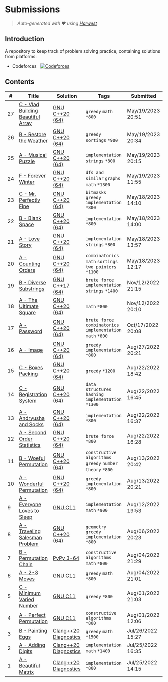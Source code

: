 Submissions
======================
> *Auto-generated with ❤ using [Harwest](https://github.com/nileshsah/harwest-tool)*

## Introduction

A repository to keep track of problem solving practice, containing solutions from platforms:
* Codeforces &nbsp; [![Codeforces](https://run.kaist.ac.kr/badges/codeforces/Saket03.svg)](https://codeforces.com/profile/Saket03)


## Contents

| # | Title | Solution | Tags | Submitted |
|---| ----- | -------- | ---- | --------- |
27 | [C - Vlad Building Beautiful Array](https://codeforces.com/contest/1833/problem/C) | [GNU C++20 (64)](./codeforces/1833/C.cpp) | `greedy` `math` `*800` | May/19/2023 20:51 | 
26 | [B - Restore the Weather](https://codeforces.com/contest/1833/problem/B) | [GNU C++20 (64)](./codeforces/1833/B.cpp) | `greedy` `sortings` `*900` | May/19/2023 20:34 | 
25 | [A - Musical Puzzle](https://codeforces.com/contest/1833/problem/A) | [GNU C++20 (64)](./codeforces/1833/A.cpp) | `implementation` `strings` `*800` | May/19/2023 20:15 | 
24 | [F - Forever Winter](https://codeforces.com/contest/1829/problem/F) | [GNU C++20 (64)](./codeforces/1829/F.cpp) | `dfs and similar` `graphs` `math` `*1300` | May/19/2023 11:55 | 
23 | [C - Mr. Perfectly Fine](https://codeforces.com/contest/1829/problem/C) | [GNU C++20 (64)](./codeforces/1829/C.cpp) | `bitmasks` `greedy` `implementation` `*800` | May/18/2023 14:10 | 
22 | [B - Blank Space](https://codeforces.com/contest/1829/problem/B) | [GNU C++20 (64)](./codeforces/1829/B.cpp) | `implementation` `*800` | May/18/2023 14:00 | 
21 | [A - Love Story](https://codeforces.com/contest/1829/problem/A) | [GNU C++20 (64)](./codeforces/1829/A.cpp) | `implementation` `strings` `*800` | May/18/2023 13:57 | 
20 | [A - Counting Orders](https://codeforces.com/contest/1827/problem/A) | [GNU C++20 (64)](./codeforces/1827/A.cpp) | `combinatorics` `math` `sortings` `two pointers` `*1100` | May/18/2023 12:17 | 
19 | [B - Diverse Substrings](https://codeforces.com/contest/1748/problem/B) | [GNU C++17 (64)](./codeforces/1748/B.cpp) | `brute force` `implementation` `strings` `*1400` | Nov/12/2022 21:15 | 
18 | [A - The Ultimate Square](https://codeforces.com/contest/1748/problem/A) | [GNU C++20 (64)](./codeforces/1748/A.cpp) | `math` `*800` | Nov/12/2022 20:10 | 
17 | [A - Password](https://codeforces.com/contest/1743/problem/A) | [GNU C++20 (64)](./codeforces/1743/A.cpp) | `brute force` `combinatorics` `implementation` `math` `*800` | Oct/17/2022 20:08 | 
16 | [A - Image](https://codeforces.com/contest/1721/problem/A) | [GNU C++20 (64)](./codeforces/1721/A.cpp) | `greedy` `implementation` `*800` | Aug/27/2022 20:21 | 
15 | [C - Boxes Packing](https://codeforces.com/contest/903/problem/C) | [GNU C++20 (64)](./codeforces/903/C.cpp) | `greedy` `*1200` | Aug/22/2022 18:42 | 
14 | [C - Registration System](https://codeforces.com/contest/4/problem/C) | [GNU C++20 (64)](./codeforces/4/C.cpp) | `data structures` `hashing` `implementation` `*1300` | Aug/22/2022 16:45 | 
13 | [A - Andryusha and Socks](https://codeforces.com/contest/782/problem/A) | [GNU C++20 (64)](./codeforces/782/A.cpp) | `implementation` `*800` | Aug/22/2022 16:37 | 
12 | [A - Second Order Statistics](https://codeforces.com/contest/22/problem/A) | [GNU C++20 (64)](./codeforces/22/A.cpp) | `brute force` `*800` | Aug/22/2022 16:28 | 
11 | [B - Woeful Permutation](https://codeforces.com/contest/1712/problem/B) | [GNU C++20 (64)](./codeforces/1712/B.cpp) | `constructive algorithms` `greedy` `number theory` `*800` | Aug/13/2022 20:42 | 
10 | [A - Wonderful Permutation](https://codeforces.com/contest/1712/problem/A) | [GNU C++20 (64)](./codeforces/1712/A.cpp) | `greedy` `implementation` `*800` | Aug/13/2022 20:21 | 
9 | [A - Everyone Loves to Sleep](https://codeforces.com/contest/1714/problem/A) | [GNU C11](./codeforces/1714/A.cpp) | `implementation` `math` `*900` | Aug/12/2022 19:53 | 
8 | [A - Traveling Salesman Problem](https://codeforces.com/contest/1713/problem/A) | [GNU C++20 (64)](./codeforces/1713/A.cpp) | `geometry` `greedy` `implementation` `*800` | Aug/06/2022 20:23 | 
7 | [B - Permutation Chain](https://codeforces.com/contest/1716/problem/B) | [PyPy 3-64](./codeforces/1716/B.py) | `constructive algorithms` `math` `*800` | Aug/04/2022 21:29 | 
6 | [A - 2-3 Moves](https://codeforces.com/contest/1716/problem/A) | [GNU C11](./codeforces/1716/A.cpp) | `greedy` `math` `*800` | Aug/04/2022 21:01 | 
5 | [C - Minimum  Varied Number](https://codeforces.com/contest/1714/problem/C) | [GNU C11](./codeforces/1714/C.cpp) | `greedy` `*800` | Aug/01/2022 21:03 | 
4 | [A - Perfect Permutation](https://codeforces.com/contest/1711/problem/A) | [GNU C11](./codeforces/1711/A.cpp) | `constructive algorithms` `*800` | Aug/01/2022 12:06 | 
3 | [B - Painting Eggs](https://codeforces.com/contest/282/problem/B) | [Clang++20 Diagnostics](./codeforces/282/B.cpp) | `greedy` `math` `*1500` | Jul/26/2022 15:27 | 
2 | [A - Adding Digits](https://codeforces.com/contest/260/problem/A) | [Clang++20 Diagnostics](./codeforces/260/A.cpp) | `implementation` `math` `*1400` | Jul/25/2022 16:35 | 
1 | [A - Beautiful Matrix](https://codeforces.com/contest/263/problem/A) | [Clang++20 Diagnostics](./codeforces/263/A.cpp) | `implementation` `*800` | Jul/25/2022 14:15 | 